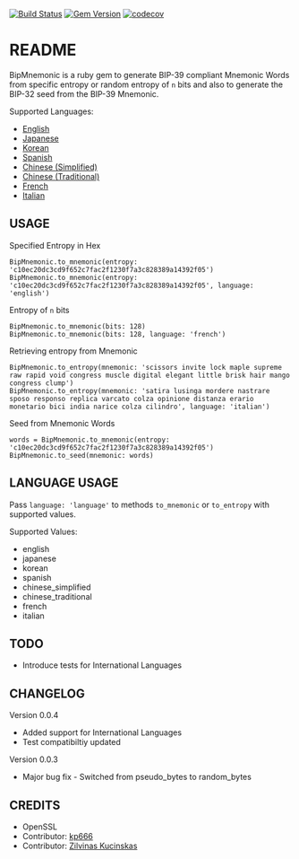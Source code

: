 [![Build Status](https://travis-ci.org/sreekanthgs/bip_mnemonic.svg?branch=master)](https://travis-ci.org/sreekanthgs/bip_mnemonic)
[![Gem Version](https://d25lcipzij17d.cloudfront.net/badge.svg?id=rb&type=6&v=0.0.4&x2=0)](https://badge.fury.io/rb/bip_mnemonic)
[![codecov](https://codecov.io/gh/sreekanthgs/bip_mnemonic/branch/master/graph/badge.svg)](https://codecov.io/gh/sreekanthgs/bip_mnemonic)


# README

BipMnemonic is a ruby gem to generate BIP-39 compliant Mnemonic Words from specific entropy or random entropy of `n` bits and also to generate the BIP-32 seed from the BIP-39 Mnemonic.

Supported Languages:

* [English](words/english.txt)
* [Japanese](words/japanese.txt)
* [Korean](words/korean.txt)
* [Spanish](words/spanish.txt)
* [Chinese (Simplified)](words/chinese_simplified.txt)
* [Chinese (Traditional)](words/chinese_traditional.txt)
* [French](words/french.txt)
* [Italian](words/italian.txt)

## USAGE
Specified Entropy in Hex
```
BipMnemonic.to_mnemonic(entropy: 'c10ec20dc3cd9f652c7fac2f1230f7a3c828389a14392f05')
BipMnemonic.to_mnemonic(entropy: 'c10ec20dc3cd9f652c7fac2f1230f7a3c828389a14392f05', language: 'english')
```
Entropy of `n` bits
```
BipMnemonic.to_mnemonic(bits: 128)
BipMnemonic.to_mnemonic(bits: 128, language: 'french')
```
Retrieving entropy from Mnemonic
```
BipMnemonic.to_entropy(mnemonic: 'scissors invite lock maple supreme raw rapid void congress muscle digital elegant little brisk hair mango congress clump')
BipMnemonic.to_entropy(mnemonic: 'satira lusinga mordere nastrare sposo responso replica varcato colza opinione distanza erario monetario bici india narice colza cilindro', language: 'italian')
```
Seed from Mnemonic Words
```
words = BipMnemonic.to_mnemonic(entropy: 'c10ec20dc3cd9f652c7fac2f1230f7a3c828389a14392f05')
BipMnemonic.to_seed(mnemonic: words)
```
## LANGUAGE USAGE

Pass `language: 'language'` to methods `to_mnemonic` or `to_entropy` with supported values.

Supported Values:
- english
- japanese
- korean
- spanish
- chinese_simplified
- chinese_traditional
- french
- italian

## TODO

- Introduce tests for International Languages

## CHANGELOG

Version 0.0.4

- Added support for International Languages
- Test compatibiltiy updated

Version 0.0.3

- Major bug fix - Switched from pseudo_bytes to random_bytes

## CREDITS
* OpenSSL
* Contributor: [kp666](https://github.com/kp666)
* Contributor: [Zilvinas Kucinskas](https://github.com/ZilvinasKucinskas)
